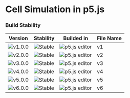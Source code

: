 # Cell Simulation in p5.js

### Build Stability

| Version | Stability | Builded in | File Name |
|---------|-----------|---------|-----------|
| ![v1.0.0](https://img.shields.io/badge/version-1.0.0-blue) | ![Stable](https://img.shields.io/badge/stability-stable-brightgreen) | ![p5.js editor](https://img.shields.io/badge/p5.js-pink) | v1 |
| ![v2.0.0](https://img.shields.io/badge/version-2.0.0-blue) | ![Stable](https://img.shields.io/badge/stability-stable-brightgreen) | ![p5.js editor](https://img.shields.io/badge/p5.js-pink) | v2 |
| ![v3.0.0](https://img.shields.io/badge/version-3.0.0-blue) | ![Stable](https://img.shields.io/badge/stability-stable-brightgreen) | ![p5.js editor](https://img.shields.io/badge/p5.js-pink) | v3 |
| ![v4.0.0](https://img.shields.io/badge/version-4.0.0-blue) | ![Stable](https://img.shields.io/badge/stability-stable-brightgreen) | ![p5.js editor](https://img.shields.io/badge/p5.js-pink) | v4 |
| ![v5.0.0](https://img.shields.io/badge/version-5.0.0-blue) | ![Stable](https://img.shields.io/badge/stability-stable-brightgreen) | ![p5.js editor](https://img.shields.io/badge/p5.js-pink) | v5 |
| ![v6.0.0](https://img.shields.io/badge/version-6.0.0-blue) | ![Stable](https://img.shields.io/badge/stability-stable-brightgreen) | ![p5.js editor](https://img.shields.io/badge/p5.js-pink) | v6 |
